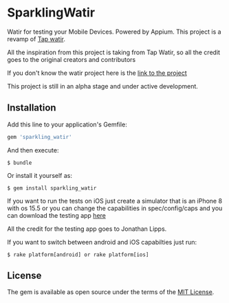 # SparklingWatir

Watir for testing your Mobile Devices. Powered by Appium.
This project is a revamp of [Tap watir](https://github.com/watir/tap_watir).

All the inspiration from this project is taking from Tap Watir, so all the credit goes
to the original creators and contributors

If you don't know the watir project here is the [link to the project](http://watir.com/)

This project is still in an alpha stage and under active development.

## Installation

Add this line to your application's Gemfile:

```ruby
gem 'sparkling_watir'
```

And then execute:

    $ bundle

Or install it yourself as:

    $ gem install sparkling_watir

If you want to run the tests on iOS just create a simulator that is an iPhone 8 with os 15.5 or you can change 
the capabilities in spec/config/caps and you can download the testing app [here](https://github.com/cloudgrey-io/the-app/releases/tag/v1.10.0)

All the credit for the testing app goes to Jonathan Lipps.

If you want to switch between android and iOS capabilties just run:

    $ rake platform[android] or rake platform[ios]


## License

The gem is available as open source under the terms of the [MIT License](https://opensource.org/licenses/MIT).

